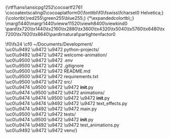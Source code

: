 {\rtf1\ansi\ansicpg1252\cocoartf2761
\cocoatextscaling0\cocoaplatform0{\fonttbl\f0\fswiss\fcharset0 Helvetica;}
{\colortbl;\red255\green255\blue255;}
{\*\expandedcolortbl;;}
\margl1440\margr1440\vieww11520\viewh8400\viewkind0
\pard\tx720\tx1440\tx2160\tx2880\tx3600\tx4320\tx5040\tx5760\tx6480\tx7200\tx7920\tx8640\pardirnatural\partightenfactor0

\f0\fs24 \cf0 ~/Documents/Development/\
\uc0\u9492 \u9472 \u9472  python-projects/\
    \uc0\u9492 \u9472 \u9472  welcome-animation/\
        \uc0\u9500 \u9472 \u9472  .env\
        \uc0\u9500 \u9472 \u9472  .gitignore\
        \uc0\u9500 \u9472 \u9472  README.md\
        \uc0\u9500 \u9472 \u9472  requirements.txt\
        \uc0\u9500 \u9472 \u9472  src/\
        \uc0\u9474    \u9500 \u9472 \u9472  __init__.py\
        \uc0\u9474    \u9500 \u9472 \u9472  animations/\
        \uc0\u9474    \u9474    \u9500 \u9472 \u9472  __init__.py\
        \uc0\u9474    \u9474    \u9492 \u9472 \u9472  text_effects.py\
        \uc0\u9474    \u9492 \u9472 \u9472  main.py\
        \uc0\u9500 \u9472 \u9472  tests/\
        \uc0\u9474    \u9500 \u9472 \u9472  __init__.py\
        \uc0\u9474    \u9492 \u9472 \u9472  test_animations.py\
        \uc0\u9492 \u9472 \u9472  venv/}